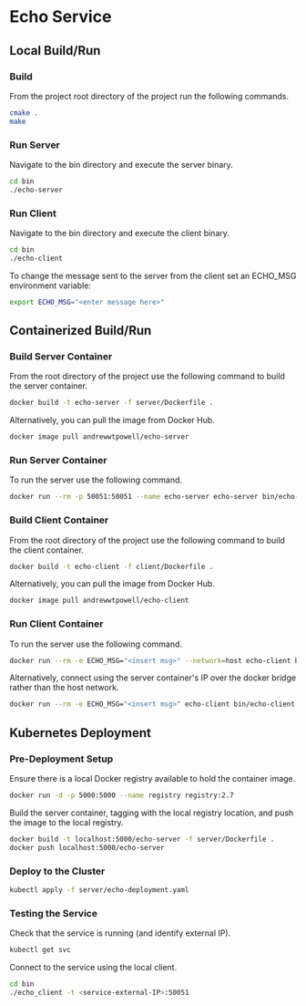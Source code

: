 # Echo Service

## Local Build/Run
### Build

From the project root directory of the project run the following commands.
```bash
cmake .
make
```

### Run Server

Navigate to the bin directory and execute the server binary.
```bash
cd bin
./echo-server
```

### Run Client

Navigate to the bin directory and execute the client binary.
```bash
cd bin
./echo-client
```

To change the message sent to the server from the client set an ECHO_MSG environment variable:
```bash
export ECHO_MSG="<enter message here>"
```

## Containerized Build/Run
### Build Server Container

From the root directory of the project use the following command to build the server container.
```bash
docker build -t echo-server -f server/Dockerfile .
```

Alternatively, you can pull the image from Docker Hub.
```bash
docker image pull andrewwtpowell/echo-server
```

### Run Server Container

To run the server use the following command.
```bash
docker run --rm -p 50051:50051 --name echo-server echo-server bin/echo-server -a 0.0.0.0:50051
```

### Build Client Container

From the root directory of the project use the following command to build the client container.
```bash
docker build -t echo-client -f client/Dockerfile .
```

Alternatively, you can pull the image from Docker Hub.
```bash
docker image pull andrewwtpowell/echo-client
```

### Run Client Container

To run the server use the following command.
```bash
docker run --rm -e ECHO_MSG="<insert msg>" --network=host echo-client bin/echo-client
```

Alternatively, connect using the server container's IP over the docker bridge rather than the host network.
```bash
docker run --rm -e ECHO_MSG="<insert msg>" echo-client bin/echo-client -t <server container IP>:50051
```

## Kubernetes Deployment
### Pre-Deployment Setup

Ensure there is a local Docker registry available to hold the container image.
```bash
docker run -d -p 5000:5000 --name registry registry:2.7
```

Build the server container, tagging with the local registry location, and push the image to the local registry.
```bash
docker build -t localhost:5000/echo-server -f server/Dockerfile .
docker push localhost:5000/echo-server
```

### Deploy to the Cluster

```bash
kubectl apply -f server/echo-deployment.yaml
```

### Testing the Service

Check that the service is running (and identify external IP).
```bash
kubectl get svc
```

Connect to the service using the local client.
```bash
cd bin
./echo_client -t <service-external-IP>:50051
```
